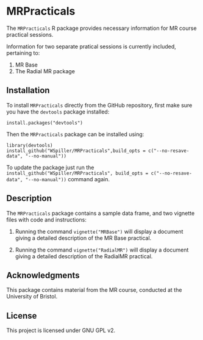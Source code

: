 # MRPracticals

The `MRPracticals` R package provides necessary information for MR course practical sessions.

Information for two separate pratical sessions is currently included, pertaining to:

1. MR Base
2. The Radial MR package

## Installation

To install `MRPracticals` directly from the GitHub repository, first make sure you have the `devtools` package installed:

    install.packages("devtools")

Then the `MRPracticals` package can be installed using:

    library(devtools)
    install_github("WSpiller/MRPracticals",build_opts = c("--no-resave-data", "--no-manual"))
    
To update the package just run the `install_github("WSpiller/MRPracticals", build_opts = c("--no-resave-data", "--no-manual"))` command again.

## Description

The `MRPracticals` package contains a sample data frame, and two vignette files with code and instructions:

1. Running the command `vignette("MRBase")` will display a document giving a detailed description of the MR Base practical.

1. Running the command `vignette("RadialMR")` will display a document giving a detailed description of the RadialMR practical.

## Acknowledgments

This package contains material from the MR course, conducted at the University of Bristol.

## License

This project is licensed under GNU GPL v2.




